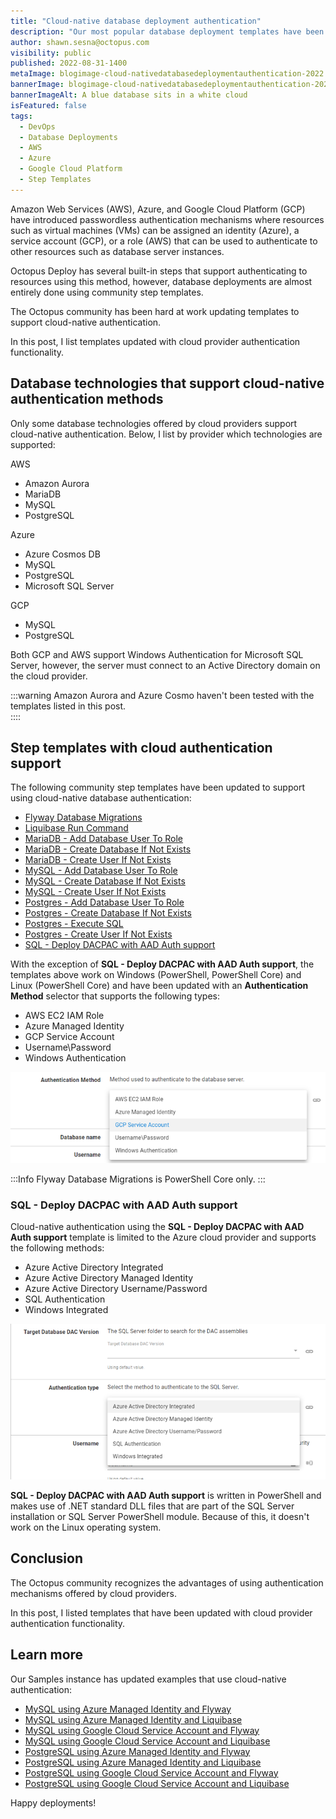 ```yaml
---
title: "Cloud-native database deployment authentication"
description: "Our most popular database deployment templates have been updated with cloud-native authentication."
author: shawn.sesna@octopus.com
visibility: public
published: 2022-08-31-1400
metaImage: blogimage-cloud-nativedatabasedeploymentauthentication-2022.png
bannerImage: blogimage-cloud-nativedatabasedeploymentauthentication-2022.png
bannerImageAlt: A blue database sits in a white cloud
isFeatured: false
tags: 
  - DevOps
  - Database Deployments
  - AWS
  - Azure
  - Google Cloud Platform
  - Step Templates
---
```


Amazon Web Services (AWS), Azure, and Google Cloud Platform (GCP) have introduced passwordless authentication mechanisms where resources such as virtual machines (VMs) can be assigned an identity (Azure), a service account (GCP), or a role (AWS) that can be used to authenticate to other resources such as database server instances. 

Octopus Deploy has several built-in steps that support authenticating to resources using this method, however, database deployments are almost entirely done using community step templates.  

The Octopus community has been hard at work updating templates to support cloud-native authentication. 

In this post, I list templates updated with cloud provider authentication functionality.

## Database technologies that support cloud-native authentication methods

Only some database technologies offered by cloud providers support cloud-native authentication. Below, I list by provider which technologies are supported:

AWS

- Amazon Aurora
- MariaDB
- MySQL
- PostgreSQL

Azure

- Azure Cosmos DB
- MySQL
- PostgreSQL
- Microsoft SQL Server

GCP

- MySQL
- PostgreSQL

Both GCP and AWS support Windows Authentication for Microsoft SQL Server, however, the server must connect to an Active Directory domain on the cloud provider.

:::warning
Amazon Aurora and Azure Cosmo haven't been tested with the templates listed in this post.  
::::

## Step templates with cloud authentication support

The following community step templates have been updated to support using cloud-native database authentication:

- [Flyway Database Migrations](https://library.octopus.com/step-templates/ccebac39-79a8-4ab4-b55f-19ea570d9ebc/actiontemplate-flyway-database-migrations)
- [Liquibase Run Command](https://library.octopus.com/step-templates/36df3e84-8501-4f2a-85cc-bd9eb22030d1/actiontemplate-liquibase-run-command)
- [MariaDB - Add Database User To Role](https://library.octopus.com/step-templates/24095ff8-a851-498f-8105-667bd76733eb/actiontemplate-mariadb-add-database-user-to-role)
- [MariaDB - Create Database If Not Exists](https://library.octopus.com/step-templates/2bdfe600-e205-43f9-b174-67ee5d36bf5b/actiontemplate-mariadb-create-database-if-not-exists)
- [MariaDB - Create User If Not Exists](https://library.octopus.com/step-templates/5e41412b-0839-4fa8-b7a1-9360115ef303/actiontemplate-mariadb-create-user-if-not-exists)
- [MySQL - Add Database User To Role](https://library.octopus.com/step-templates/fc7272be-779c-4ef2-8051-0e7271471328/actiontemplate-mysql-add-database-user-to-role)
- [MySQL - Create Database If Not Exists](https://library.octopus.com/step-templates/4a222ac3-ff4b-4328-8778-1c44eebdedde/actiontemplate-mysql-create-database-if-not-exists)
- [MySQL - Create User If Not Exists](https://library.octopus.com/step-templates/d5e87b36-da2b-4771-9394-0dbdc9587dd4/actiontemplate-mysql-create-user-if-not-exists)
- [Postgres - Add Database User To Role](https://library.octopus.com/step-templates/72f8bfaf-14c3-4807-b687-c07738c14ba1/actiontemplate-postgres-add-database-user-to-role)
- [Postgres - Create Database If Not Exists](https://library.octopus.com/step-templates/0a1208c7-4a12-4da1-a60d-2b3197b377c4/actiontemplate-postgres-create-database-if-not-exists)
- [Postgres - Execute SQL](https://library.octopus.com/step-templates/9a9c8c2c-d50e-4dc8-8e7e-b561f6e8fc15/actiontemplate-postgres-execute-sql)
- [Postgres - Create User If Not Exists](https://library.octopus.com/step-templates/6e676055-fb63-450f-9d98-ac99c4a68023/actiontemplate-postgres--create-user-if-not-exists)
- [SQL - Deploy DACPAC with AAD Auth support](https://library.octopus.com/step-templates/ae9d0024-a5aa-4aa8-95a9-cba53c291054/actiontemplate-sql-deploy-dacpac-with-aad-auth-support)

With the exception of **SQL - Deploy DACPAC with AAD Auth support**, the templates above work on Windows (PowerShell, PowerShell Core) and Linux (PowerShell Core) and have been updated with an **Authentication Method** selector that supports the following types:

- AWS EC2 IAM Role
- Azure Managed Identity
- GCP Service Account
- Username\Password
- Windows Authentication

![Authentication Selector](authentication-selector.png)

:::Info
Flyway Database Migrations is PowerShell Core only.
:::

### SQL - Deploy DACPAC with AAD Auth support

Cloud-native authentication using the **SQL - Deploy DACPAC with AAD Auth support** template is limited to the Azure cloud provider and supports the following methods:

- Azure Active Directory Integrated
- Azure Active Directory Managed Identity
- Azure Active Directory Username/Password
- SQL Authentication
- Windows Integrated

![SQL - Deploy DACPAC with AAD Auth support Authentication Selector](dacpac-authentication-selector.png)

**SQL - Deploy DACPAC with AAD Auth support** is written in PowerShell and makes use of .NET standard DLL files that are part of the SQL Server installation or SQL Server PowerShell module.  Because of this, it doesn't work on the Linux operating system.

## Conclusion

The Octopus community recognizes the advantages of using authentication mechanisms offered by cloud providers.  

In this post, I listed templates that have been updated with cloud provider authentication functionality.

## Learn more

Our Samples instance has updated examples that use cloud-native authentication:

- [MySQL using Azure Managed Identity and Flyway](https://samples.octopus.app/app#/Spaces-242/projects/flyway-azure-paas/deployments/process)
- [MySQL using Azure Managed Identity and Liquibase](https://samples.octopus.app/app#/Spaces-242/projects/liquibase-azure-paas/deployments/process)
- [MySQL using Google Cloud Service Account and Flyway](https://samples.octopus.app/app#/Spaces-242/projects/flyway-gcp-service-account/deployments)
- [MySQL using Google Cloud Service Account and Liquibase](https://samples.octopus.app/app#/Spaces-242/projects/liquibase-gcp-service-account/deployments/process)
- [PostgreSQL using Azure Managed Identity and Flyway](https://samples.octopus.app/app#/Spaces-243/projects/flyway-azure-paas/deployments/process)
- [PostgreSQL using Azure Managed Identity and Liquibase](https://samples.octopus.app/app#/Spaces-243/projects/liquibase-azure-paas/deployments/process)
- [PostgreSQL using Google Cloud Service Account and Flyway](https://samples.octopus.app/app#/Spaces-243/projects/flyway-gcp-service-account/deployments/process)
- [PostgreSQL using Google Cloud Service Account and Liquibase](https://samples.octopus.app/app#/Spaces-243/projects/liquibase-gcp-service-account/deployments/process)

Happy deployments! 